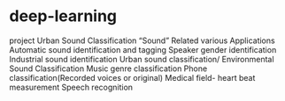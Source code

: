 # deep-learning
project
Urban Sound Classification
“Sound” Related various Applications
Automatic sound identification and tagging
Speaker gender identification 
Industrial sound identification
Urban sound classification/ Environmental Sound Classification
Music genre classification 
Phone classification(Recorded voices or original)
Medical field- heart beat measurement
Speech recognition

